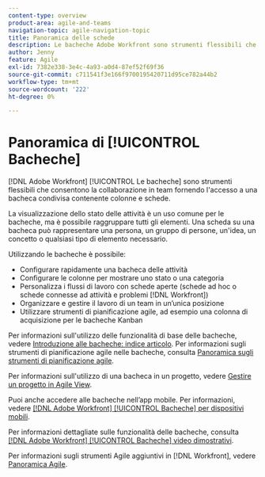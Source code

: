 ```yaml
---
content-type: overview
product-area: agile-and-teams
navigation-topic: agile-navigation-topic
title: Panoramica delle schede
description: Le bacheche Adobe Workfront sono strumenti flessibili che consentono la collaborazione in team fornendo l’accesso a una bacheca condivisa contenente colonne e schede.
author: Jenny
feature: Agile
exl-id: 7382e338-3e4c-4a93-a0d4-87ef52f69f36
source-git-commit: c711541f3e166f9700195420711d95ce782a44b2
workflow-type: tm+mt
source-wordcount: '222'
ht-degree: 0%

---
```


# Panoramica di [!UICONTROL Bacheche]

[!DNL Adobe Workfront] [!UICONTROL Le bacheche] sono strumenti flessibili che consentono la collaborazione in team fornendo l&#39;accesso a una bacheca condivisa contenente colonne e schede.

La visualizzazione dello stato delle attività è un uso comune per le bacheche, ma è possibile raggruppare tutti gli elementi. Una scheda su una bacheca può rappresentare una persona, un gruppo di persone, un&#39;idea, un concetto o qualsiasi tipo di elemento necessario.

Utilizzando le bacheche è possibile:

* Configurare rapidamente una bacheca delle attività
* Configurare le colonne per mostrare uno stato o una categoria
* Personalizza i flussi di lavoro con schede aperte (schede ad hoc o schede connesse ad attività e problemi [!DNL Workfront])
* Organizzare e gestire il lavoro di un team in un’unica posizione
* Utilizzare strumenti di pianificazione agile, ad esempio una colonna di acquisizione per le bacheche Kanban

Per informazioni sull&#39;utilizzo delle funzionalità di base delle bacheche, vedere [Introduzione alle bacheche: indice articolo](../agile/get-started-with-boards/get-started-with-boards.md). Per informazioni sugli strumenti di pianificazione agile nelle bacheche, consulta [Panoramica sugli strumenti di pianificazione agile](/help/quicksilver/agile/use-boards-agile-planning-tools/agile-planning-tools-overview.md).

Per informazioni sull&#39;utilizzo di una bacheca in un progetto, vedere [Gestire un progetto in Agile View](/help/quicksilver/manage-work/projects/manage-projects/manage-projects-in-agile-view.md).

Puoi anche accedere alle bacheche nell’app mobile. Per informazioni, vedere [[!DNL Adobe Workfront] [!UICONTROL Bacheche] per dispositivi mobili](/help/quicksilver/workfront-basics/mobile-apps/using-the-workfront-mobile-app/mobile-boards.md).

Per informazioni dettagliate sulle funzionalità delle bacheche, consulta [[!DNL Adobe Workfront] [!UICONTROL Bacheche] video dimostrativi](/help/quicksilver/agile/get-started-with-boards/boards-video-demonstrations.md).

Per informazioni sugli strumenti Agile aggiuntivi in [!DNL Workfront], vedere [Panoramica Agile](../agile/agile-overview.md).

